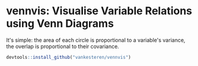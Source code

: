 # vennvis: Visualise Variable Relations using Venn Diagrams

It's simple: the area of each circle is proportional to a variable's variance, the overlap is proportional to their covariance. 

```r
devtools::install_github("vankesteren/vennvis")
```

